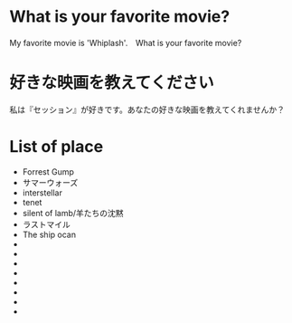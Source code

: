 # What is your favorite movie?
My favorite movie is 'Whiplash'.　What is your favorite movie?

# 好きな映画を教えてください
私は『セッション』が好きです。あなたの好きな映画を教えてくれませんか？

# List of place
- Forrest Gump
- サマーウォーズ
- interstellar
- tenet
- silent of lamb/羊たちの沈黙
- ラストマイル
- The ship ocan
-
-
-
-
-
-
-
-
